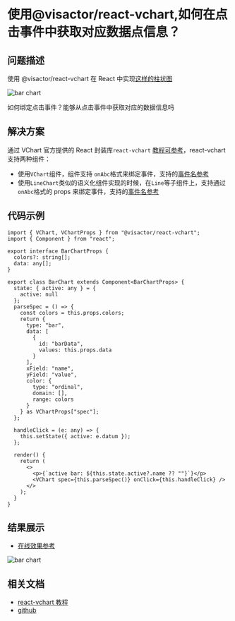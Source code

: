 # 使用@visactor/react-vchart,如何在点击事件中获取对应数据点信息？

## 问题描述

使用 @visactor/react-vchart 在 React 中实现[这样的柱状图](https://www.visactor.io/vchart/demo/bar-chart/basic-column)

![bar chart](/vchart/faq/32-0.png)

如何绑定点击事件？能够从点击事件中获取对应的数据信息吗

## 解决方案

通过 VChart 官方提供的 React 封装库`react-vchart` [教程可参考](https://www.visactor.io/vchart/guide/tutorial_docs/Cross-terminal_and_Developer_Ecology/react)，react-vchart 支持两种组件：

- 使用`VChart`组件，组件支持 `onAbc`格式来绑定事件，支持的[事件名参考](https://www.visactor.io/vchart/api/API/event)
- 使用`LineChart`类似的语义化组件实现的时候，在`Line`等子组件上，支持通过`onAbc`格式的 props 来绑定事件，支持的[事件名参考](https://www.visactor.io/vchart/api/API/event)

## 代码示例

```
import { VChart, VChartProps } from "@visactor/react-vchart";
import { Component } from "react";

export interface BarChartProps {
  colors?: string[];
  data: any[];
}

export class BarChart extends Component<BarChartProps> {
  state: { active: any } = {
    active: null
  };
  parseSpec = () => {
    const colors = this.props.colors;
    return {
      type: "bar",
      data: [
        {
          id: "barData",
          values: this.props.data
        }
      ],
      xField: "name",
      yField: "value",
      color: {
        type: "ordinal",
        domain: [],
        range: colors
      }
    } as VChartProps["spec"];
  };

  handleClick = (e: any) => {
    this.setState({ active: e.datum });
  };

  render() {
    return (
      <>
        <p>{`active bar: ${this.state.active?.name ?? ""}`}</p>
        <VChart spec={this.parseSpec()} onClick={this.handleClick} />
      </>
    );
  }
}
```

## 结果展示

- [在线效果参考](https://codesandbox.io/s/visactor-vchart-react-event-q6jzwv)

![bar chart](/vchart/faq/32-1.png)

## 相关文档

- [react-vchart 教程](https://www.visactor.io/vchart/guide/tutorial_docs/Cross-terminal_and_Developer_Ecology/react)
- [github](https://github.com/VisActor/VChart)
